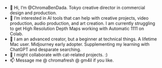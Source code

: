 - 👋 Hi, I’m @ChromaBenDada. Tokyo creative director in commercial design and production.
- 👀 I’m interested in AI tools that can help with creative projects, video production, audio production, and art creation.  I am currently struggling to get High Resolution Depth Maps working with Automatic 1111 on Colab.
- 🌱 I am an advanced creator, but a beginner at technical things. A lifetime Mac user. Midjourney early adopter. Supplementing my learning with ChatGPT and desparate searching.
- 💞️ I might collaborate with cat-related projects. :)
- 📫 Message me @ chromafresh @ gm4il if you like.

<!---
ChromaBenDada/ChromaBenDada is a ✨ special ✨ repository because its `README.md` (this file) appears on your GitHub profile.
You can click the Preview link to take a look at your changes.
--->
